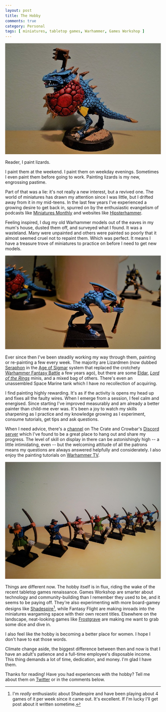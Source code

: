 ```yaml
---
layout: post
title: The Hobby
comments: true
category: Personal
tags: [ miniatures, tabletop games, Warhammer, Games Workshop ]
---
```


![Saurus warrior](/images/minis/saurus-01.jpg "I'm not a huge fan of the Saurus Warrior models, but they are fun to paint.")

Reader, I paint lizards.

I paint them at the weekend. I paint them on weekday evenings. Sometimes I even paint them before going to work. Painting lizards is my new, engrossing pastime.

Part of that was a lie: it's not really a new interest, but a revived one. The world of miniatures has drawn my attention since I was little, but I drifted away from it in my mid-teens. In the last few years I've experienced a growing desire to get back in, spurred on by the enthusiastic evangelism of podcasts like [Miniatures Monthly](http://crateandcrowbar.com/category/minis/) and websites like [Hipsterhammer](http://hipsterhammer.tumblr.com/). 

Feeling inspired, I dug my old Warhammer models out of the eaves in my mum's house, dusted them off, and surveyed what I found. It was a wasteland. Many were unpainted and others were painted so poorly that it almost seemed cruel not to repaint them. Which was perfect. It means I have a treasure trove of miniatures to practice on before I need to get new models.

![Skink skirmisher with blowpipe](/images/minis/skink-01.jpg "This Skink is my best work so far.")

Ever since then I've been steadily working my way through them, painting or re-painting a few every week. The majority are Lizardmen (now dubbed [Seraphon](http://ageofsigmar.wikia.com/wiki/Seraphon) in the [Age of Sigmar](https://www.games-workshop.com/en-NO/Warhammer) system that replaced the crotchety [Warhammer Fantasy Battle](https://en.wikipedia.org/wiki/Warhammer_Fantasy_Battle) a few years ago), but there are some [Eldar](http://warhammer40k.wikia.com/wiki/Eldar), [*Lord of the Rings*](https://en.wikipedia.org/wiki/The_Lord_of_the_Rings_Strategy_Battle_Game) minis, and a mixed bag of others. There's even an unassembled Space Marine tank which I have no recollection of acquiring. 

I find painting highly rewarding. It's as if the activity is opens my head up and fixes all the faulty wires. When I emerge from a session, I feel calm and energised. Since starting I've improved measurably and am already a better painter than child-me ever was. It's been a joy to watch my skills sharpening as I practice and my knowledge growing as I experiment, consume tutorials, get tips and ask questions. 

When I need advice, there's a [channel](https://discordapp.com/channels/89468138059481088/106564798480678912) on The Crate and Crowbar's [Discord server](https://discordapp.com/channels/89468138059481088/106564798480678912) which I've found to be a great place to hang out and share my progress. The level of skill on display in there can be astonishingly high -- a little intimidating, even -- but the welcoming attitude of all the patrons means my questions are always answered helpfully and considerately. I also enjoy the painting tutorials on [Warhammer TV](https://www.youtube.com/user/GamesWorkshopWNT).

![Old-school Bretonnian archers](/images/minis/bretonnian-archers.jpg "Freshly-(re-)painted classic Bretonnian archers, which I think are some of the first models I ever got.")

Things are different now. The hobby itself is in flux, riding the wake of the recent tabletop games renaissance. Games Workshop are smarter about technology and community-building than I remember they used to be, and it seems to be paying off. They're also experimenting with more board-gamey designs like [Shadespire](https://warhammerunderworlds.com/)[^1], while Fantasy Flight are making inroads into the miniatures wargaming space with their own recent titles. Elsewhere on the landscape, neat-looking games like [Frostgrave](https://ospreypublishing.com/frostgrave) are making me want to grab some dice and dive in.

I also feel like the hobby is becoming a better place for women. I hope I don't have to eat those words.

Climate change aside, the biggest difference between then and now is that I have an adult's patience and a full-time employee's disposable income. This thing demands a lot of time, dedication, and money. I'm glad I have them.

Thanks for reading! Have you had experiences with the hobby? Tell me about them on [Twitter](www.twitter.com/nershly) or in the comments below. 

[^1]: I'm *really* enthusiastic about Shadespire and have been playing about 4 games of it per week since it came out. It's excellent. If I'm lucky I'll get post about it written sometime.